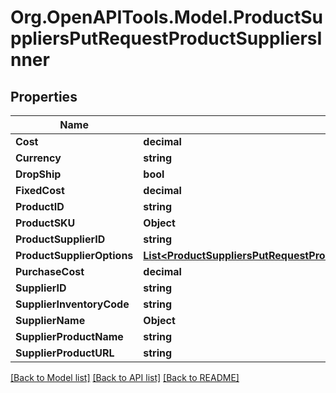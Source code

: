 # Org.OpenAPITools.Model.ProductSuppliersPutRequestProductSuppliersInner

## Properties

Name | Type | Description | Notes
------------ | ------------- | ------------- | -------------
**Cost** | **decimal** |  | [optional] 
**Currency** | **string** |  | [optional] 
**DropShip** | **bool** |  | [optional] 
**FixedCost** | **decimal** |  | [optional] 
**ProductID** | **string** |  | [optional] 
**ProductSKU** | **Object** |  | [optional] 
**ProductSupplierID** | **string** |  | [optional] 
**ProductSupplierOptions** | [**List&lt;ProductSuppliersPutRequestProductSuppliersInnerProductSupplierOptionsInner&gt;**](ProductSuppliersPutRequestProductSuppliersInnerProductSupplierOptionsInner.md) |  | [optional] 
**PurchaseCost** | **decimal** |  | [optional] 
**SupplierID** | **string** |  | [optional] 
**SupplierInventoryCode** | **string** |  | [optional] 
**SupplierName** | **Object** |  | [optional] 
**SupplierProductName** | **string** |  | [optional] 
**SupplierProductURL** | **string** |  | [optional] 

[[Back to Model list]](../README.md#documentation-for-models) [[Back to API list]](../README.md#documentation-for-api-endpoints) [[Back to README]](../README.md)

